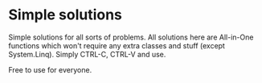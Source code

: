 # Simple solutions
Simple solutions for all sorts of problems.
All solutions here are All-in-One functions which won't require any extra classes and stuff (except System.Linq). Simply CTRL-C, CTRL-V and use.

Free to use for everyone.
